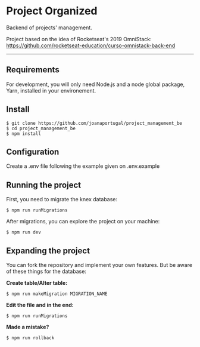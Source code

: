 # Project Organized

Backend of projects' management.

Project based on the idea of Rocketseat's 2019 OmniStack: https://github.com/rocketseat-education/curso-omnistack-back-end

---
## Requirements

For development, you will only need Node.js and a node global package, Yarn, installed in your environement.

## Install

    $ git clone https://github.com/joanaportugal/project_management_be
    $ cd project_management_be
    $ npm install

## Configuration

Create a .env file following the example given on .env.example

## Running the project

First, you need to migrate the knex database:

    $ npm run runMigrations

After migrations, you can explore the project on your machine:

    $ npm run dev

## Expanding the project

You can fork the repository and implement your own features. But be aware of these things for the database:

**Create table/Alter table:**

    $ npm run makeMigration MIGRATION_NAME

**Edit the file and in the end:**

    $ npm run runMigrations

**Made a mistake?**

    $ npm run rollback

